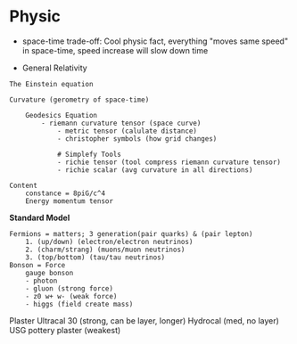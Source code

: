 
# Physic
- space-time trade-off: Cool physic fact, everything "moves same speed" in space-time, speed increase will slow down time

- General Relativity
```
The Einstein equation

Curvature (gerometry of space-time)

    Geodesics Equation
        - riemann curvature tensor (space curve)
            - metric tensor (calulate distance)
            - christopher symbols (how grid changes)

            # Simplefy Tools
            - richie tensor (tool compress riemann curvature tensor)
            - richie scalar (avg curvature in all directions)

Content
    constance = 8piG/c^4
    Energy momentum tensor
```

**Standard Model**

```
Fermions = matters; 3 generation(pair quarks) & (pair lepton)
    1. (up/down) (electron/electron neutrinos)
    2. (charm/strang) (muons/muon neutrinos)
    3. (top/bottom) (tau/tau neutrinos)
Bonson = Force
    gauge bonson
    - photon
    - gluon (strong force)
    - z0 w+ w- (weak force)
    - higgs (field create mass)
```

Plaster
Ultracal 30 (strong, can be layer, longer)
Hydrocal (med, no layer)
USG pottery plaster (weakest)